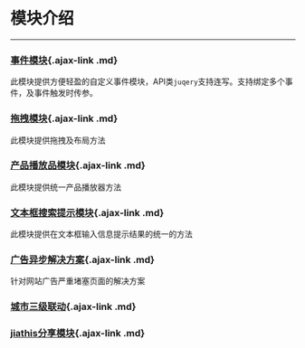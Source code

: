 # 模块介绍

---
### [事件模块](#/docs/modules/event.md){.ajax-link .md}
此模块提供方便轻盈的自定义事件模块，API类`juqery`支持连写。支持绑定多个事件，及事件触发时传参。

### [拖拽模块](#/docs/modules/drag.md){.ajax-link .md}
此模块提供拖拽及布局方法

### [产品播放品模块](#/docs/modules/player.md){.ajax-link .md}
此模块提供统一产品播放器方法

### [文本框搜索提示模块](#/docs/modules/search_suggest.md){.ajax-link .md}
此模块提供在文本框输入信息提示结果的统一的方法

### [广告异步解决方案](#/docs/modules/ad.md){.ajax-link .md}
针对网站广告严重堵塞页面的解决方案

### [城市三级联动](#/examples/city/index.md){.ajax-link .md}

### [jiathis分享模块](#/examples/jia/index.md){.ajax-link .md}
